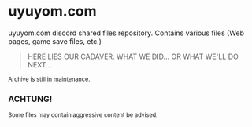 # uyuyom.com

uyuyom.com discord shared files repository. Contains various files (Web pages, game save files, etc.)

> HERE LIES OUR CADAVER. WHAT WE DID... OR WHAT WE'LL DO NEXT... 

<sup>Archive is still in maintenance.</sup>
### ACHTUNG!
<sup>Some files may contain aggressive content be advised.</sup>

